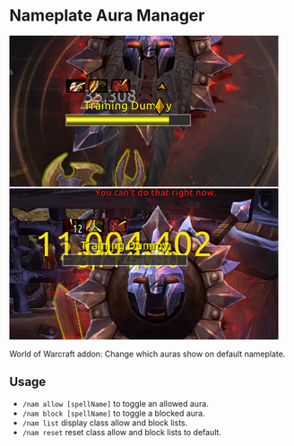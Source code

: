 # Nameplate Aura Manager

![screenshot1](screenshot1.png)![screenshot2](screenshot2.png)

World of Warcraft addon: Change which auras show on default nameplate.

## Usage

- `/nam allow [spellName]` to toggle an allowed aura.
- `/nam block [spellName]` to toggle a blocked aura.
- `/nam list` display class allow and block lists.
- `/nam reset` reset class allow and block lists to default.
